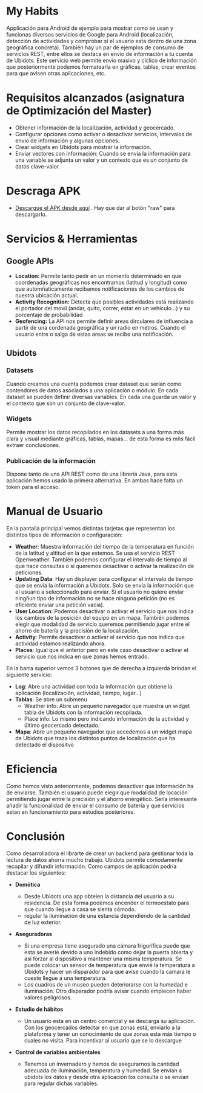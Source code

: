 # My Habits
Applicación para Android de ejemplo para mostrar como se usan y funcionas diversos servicios de Google para Android (localización, detección de actividades y comprobar si el usuario esta dentro de una zona geográfica concreta). También hay un par de ejemplos de consumo de servicios REST, entre ellos se destaca en envío de información a tu cuenta de Ubidots. Este servicio web permite envio masivo y cíclico de información que posteriormente podemos formatearla en gráficas, tablas, crear eventos para que avisen otras aplicaciones, etc.

# Requisitos alcanzados (asignatura de Optimización del Master)
- Obtener información de la localización, actividad y geocercado.
- Configurar opciones como activar o desactivar servicios, intervalos de envio de información y algunas opciones.
- Crear widgets en Ubidots para mostrar la información.
- Enviar vectores con información: Cuando se envía la información para una variable se adjunta un valor y un contexto que es un conjunto de datos clave-valor.

# Descraga APK

- [Descargue el APK desde aquí](docs/my-habits.apk) . Hay que dar al botón "raw" para descargarlo.

# Servicios & Herramientas

## Google APIs

- **Location:** Permite tanto pedir en un momento determinado en que coordenadas geográficas nos encontramos (latitud y longitud) como que automñaticamente recibamos notificaciones de los cambios de nuestra ubicación actual.
- **Activity Recognition:** Detecta que posibles actividades está realizando el portador del movil (andar, quito, correr, estar en un vehículo...) y su porcentaje de probabilidad
- **Geofencing:** La API nos permite definir areas dirculares de influencia a partir de una cordenada geográfica y un radio en metros. Cuando el usuario entre o salga de estas areas se recibe una notificación.

## Ubidots

### Datasets
Cuando creamos una cuenta podemos crear dataset que serían como contendores de datos asociados a una aplicación o módulo. En cada dataset se pueden definir diversas variables. En cada una guarda un valor y el contexto que son un conjunto de clave-valor.
 
### Widgets
Permite mostrar los datos recopilados en los datasets a una forma más clara y visual mediante gráficas, tablas, mapas... de esta forma es mñs fácil extraer conclusiones.

### Publicación de la información
Dispone tanto de una API REST como de una librería Java, para esta aplicación hemos usado la primera alternativa. En ambas hace falta un token para el acceso.

# Manual de Usuario

En la pantalla principal vemos distintas tarjetas que representan los distintos tipos de información o configuración:

- **Weather**: Muestra información del tiempo  de la temperatura en función de la latitud y altitud en la que estemos. Se usa el servicio REST Openweather. También podemos configurar el intervalo de tiempo al que hace consultas o si queremos desactivar o activar la realización de peticiones.
- **Updating Data**: Hay un displayer para configurar el intervalo de tiempo que se envía la información a Ubidots. Solo se envía la información que el usuario a seleccionado para enviar. Si el usuario no quiere enviar ningñun tipo de información no se hace ninguna petición (no es eficiente enviar una petición vacia).
- **User Location**: Podemos desactivar o activar el servicio que nos indica los cambios de la posición del equipo en un mapa. También podemos elegir que modalidad de servicio queremos permitiendo jugar entre el ahorro de batería y la precisión de la localización.
- **Activity**: Permite desactivar o activar el servicio que nos indica que actividad estamos realizando ahora.
- **Places**: Igual que el anterior pero en este caso desactivar o activar el servicio que nos indica en que zonas hemos entrado.

En la barra superior vemos 3 botones que de derecha a izquierda brindan el siguiente servicio:
- **Log**: Abre una actividad con toda la información que obtiene la aplicación (localización, actividad, tiempo, lugar...)
- **Tablas**: Se abre un submenu
	* Weather info: Abre un pequeño navegador que muestra un widget tabla de Ubidots con la información recopilada.
	* Place info: Lo mismo pero indicando información de la actividad y último geocercado detectado.
- **Mapa**: Abre un pequeño navegador que accedemos a un widget mapa de Ubidots que traza los distintos puntos de localización que ha detectado el dispositvo

# Eficiencia

Como hemos visto anteriormente, podemos desactivar que información ha de enviarse. También el usuario puede elegir que modalidad de locación permitiendo jugar entre la precisión y el ahorro energético. Sería interesante añadir la funcionalidad de enviar el consumo de batería y que servicios estan en funcionamiento para estudios posteriores.

# Conclusión
Como desarrolladora el librarte de crear un backend para gestionar toda la lectura de datos ahorra mucho trabajo. Ubidots permite cómodamente recopilar y difundir información. Como campos de aplicación podría destacar los siguientes:

- **Domótica**
	* Desde Ubidots una app obteien la distancia del usuario a su residencia. De esta forma podemos encender el termoestato para que cuando llegue a casa se sienta cómodo.
	* regular la iluminación de una estancia dependiendo de la cantidad de luz exterior.

- **Aseguradoras**
	* Si una empresa tiene asegurado una cámara frigorífica puede que esta se averíe devido a uno indebido como dejar la puerta abierta y así forzar al dispositivo a mantener una misma temperatura. Se puede colocar un sensor de temperatura que envié la temperatura a Ubidots y hacer un disparador para que avise cuando la camara le cueste llegue a una temperatura.
	* Los cuadros de un museo pueden deteriorarse con la humedad e iluminación. Otro disparador podría avisar cuando empiecen haber valores peligrosos.

- **Estudio de hábitos**
	* Un usuario esta en un centro comercial y se descarga su aplicación. Con los geocercados detectar en que zonas está, enviarlo a la plataforma y tener un conocimiento de que zonas esta más tiempo o cuales no visita. Para incentivar al usuario que se lo descargue

- **Control de variables ambientales**
	* Tenemos un invernadero y hemos de asegurarnos la cantidad adecuada de iluminación, temperatura y humedad. Se envian a ubidots los datos y desde otra aplicación los consulta o se envían para regular dichas variables.
